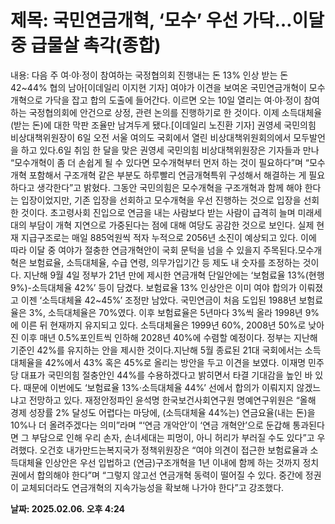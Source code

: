 # **제목: 국민연금개혁, ‘모수’ 우선 가닥…이달 중 급물살 촉각(종합)**

  내용: 다음 주 여·야·정이 참여하는 국정협의회 진행내는 돈 13% 인상 받는 돈 42~44% 협의 남아[이데일리 이지현 기자] 여야가 이견을 보여온 국민연금개혁이 모수개혁으로 가닥을 잡고 합의 도출에 들어간다. 이르면 오는 10일 열리는 여·야·정이 참여하는 국정협의회에 안건으로 상정, 관련 논의를 진행하기로 한 것이다. 이제 소득대체율(받는 돈)에 대한 막판 조율만 남겨두게 됐다.[이데일리 노진환 기자] 권영세 국민의힘 비상대책위원장이 6일 오전 서울 여의도 국회에서 열린 비상대책위원회의에서 모두발언을 하고 있다.6일 취임 한 달을 맞은 권영세 국민의힘 비상대책위원장은 기자들과 만나 “모수개혁이 좀 더 손쉽게 될 수 있다면 모수개혁부터 먼저 하는 것이 필요하다”며 “모수개혁 포함해서 구조개혁 같은 부분도 하루빨리 연금개혁특위 구성해서 해결하는 게 필요하다고 생각한다”고 밝혔다. 그동안 국민의힘은 모수개혁을 구조개혁과 함께 해야 한다는 입장이었지만, 기존 입장을 선회하고 모수개혁을 우선 진행하는 것으로 입장을 선회한 것이다. 초고령사회 진입으로 연금을 내는 사람보다 받는 사람이 급격히 늘며 미래세대의 부담이 개혁 지연으로 가중된다는 점에 대해 여당도 공감한 것으로 보인다. 실제 현재 지급구조로는 매일 885억원씩 적자 누적으로 2056년 소진이 예상되고 있다. 이에 따라 이달 중 여야가 절충한 연금개혁안이 국회 문턱을 넘을 수 있을지 주목된다.모수개혁은 보험료율, 소득대체율, 수급 연령, 의무가입기간 등 제도 내 숫자를 조정하는 것이다. 지난해 9월 4일 정부가 21년 만에 제시한 연금개혁 단일안에는 ‘보험료율 13%(현행 9%)-소득대체율 42%’ 등이 담겼다. 보험료율 13% 인상안은 이미 여야 합의가 이뤄졌고 이젠 ‘소득대체율 42~45%’ 조정만 남았다. 국민연금이 처음 도입된 1988년 보험료율은 3%, 소득대체율은 70%였다. 이후 보험료율은 5년마다 3%씩 올라 1998년 9%에 이른 뒤 현재까지 유지되고 있다. 소득대체율은 1999년 60%, 2008년 50%로 낮아진 이후 매년 0.5%포인트씩 인하해 2028년 40%에 수렴할 예정이다. 정부는 지난해 기준인 42%를 유지하는 안을 제시한 것이다.지난해 5월 종료된 21대 국회에서는 소득대체율을 42%에서 43% 혹은 45%로 올리는 방안을 두고 이견을 보였다. 이재명 민주당 대표가 국민의힘 절충안인 44%를 수용하겠다고 밝히면서 타결 기대감을 높인 바 있다. 때문에 이번에도 ‘보험료율 13%·소득대체율 44%’ 선에서 합의가 이뤄지지 않겠느냐고 전망하고 있다. 재정안정파인 윤석명 한국보건사회연구원 명예연구위원은 “올해 경제 성장률 2% 달성도 어렵다는 마당에, (소득대체율 44%는) 연금요율(내는 돈)을 10%나 더 올려주겠다는 의미”라며 “‘연금 개악안’이 ‘연금 개혁안’으로 둔갑해 통과된다면 그 부담으로 인해 우리 손자, 손녀세대는 피멍이, 아니 허리가 부러질 수도 있다”고 우려했다. 오건호 내가만드는복지국가 정책위원장은 “여야 의견이 접근한 보험료율과 소득대체율 인상안은 우선 입법하고 (연금)구조개혁을 1년 이내에 함께 하는 것까지 정치권에서 합의해야 한다”며 “그렇지 않고선 연금개혁 동력이 떨어질 수 있다. 중간에 정권이 교체되더라도 연금개혁의 지속가능성을 확보해 나가야 한다”고 강조했다.

  **날짜: 2025.02.06. 오후 4:24**